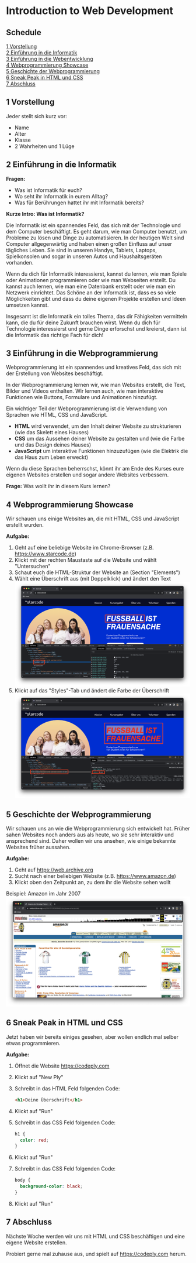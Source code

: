 # Introduction to Web Development

## Schedule

[1 Vorstellung](#1-vorstellung)  
[2 Einführung in die Informatik](#2-einführung-in-die-informatik)  
[3 Einführung in die Webentwicklung](#3-einführung-in-die-webentwicklung)  
[4 Webprogrammierung Showcase](#4-webprogrammierung-showcase)  
[5 Geschichte der Webprogrammierung](#5-geschichte-der-webprogrammierung)  
[6 Sneak Peak in HTML und CSS](#6-sneak-peak-in-html-und-css)  
[7 Abschluss](#7-abschluss)

## 1 Vorstellung

Jeder stellt sich kurz vor:

- Name
- Alter
- Klasse
- 2 Wahrheiten und 1 Lüge

## 2 Einführung in die Informatik

**Fragen:**

- Was ist Informatik für euch?
- Wo seht ihr Informatik in eurem Alltag?
- Was für Berührungen hattet ihr mit Informatik bereits?

**Kurze Intro: Was ist Informatik?**

Die Informatik ist ein spannendes Feld, das sich mit der Technologie und dem Computer beschäftigt. Es geht darum, wie man Computer benutzt, um Probleme zu lösen und Dinge zu automatisieren. In der heutigen Welt sind Computer allgegenwärtig und haben einen großen Einfluss auf unser tägliches Leben. Sie sind in unseren Handys, Tablets, Laptops, Spielkonsolen und sogar in unseren Autos und Haushaltsgeräten vorhanden.

Wenn du dich für Informatik interessierst, kannst du lernen, wie man Spiele oder Animationen programmieren oder wie man Webseiten erstellt. Du kannst auch lernen, wie man eine Datenbank erstellt oder wie man ein Netzwerk einrichtet. Das Schöne an der Informatik ist, dass es so viele Möglichkeiten gibt und dass du deine eigenen Projekte erstellen und Ideen umsetzen kannst.

Insgesamt ist die Informatik ein tolles Thema, das dir Fähigkeiten vermitteln kann, die du für deine Zukunft brauchen wirst. Wenn du dich für Technologie interessierst und gerne Dinge erforschst und kreierst, dann ist die Informatik das richtige Fach für dich!

## 3 Einführung in die Webprogrammierung

Webprogrammierung ist ein spannendes und kreatives Feld, das sich mit der Erstellung von Websites beschäftigt.

In der Webprogrammierung lernen wir, wie man Websites erstellt, die Text, Bilder und Videos enthalten. Wir lernen auch, wie man interaktive Funktionen wie Buttons, Formulare und Animationen hinzufügt.

Ein wichtiger Teil der Webprogrammierung ist die Verwendung von Sprachen wie HTML, CSS und JavaScript.

- **HTML** wird verwendet, um den Inhalt deiner Website zu strukturieren (wie das Skelett eines Hauses)
- **CSS** um das Aussehen deiner Website zu gestalten und (wie die Farbe und das Design deines Hauses)
- **JavaScript** um interaktive Funktionen hinzuzufügen (wie die Elektrik die das Haus zum Leben erweckt)

Wenn du diese Sprachen beherrschst, könnt ihr am Ende des Kurses eure eigenen Websites erstellen und sogar andere Websites verbessern.

**Frage:**
Was wollt ihr in diesem Kurs lernen?

## 4 Webprogrammierung Showcase

Wir schauen uns einige Websites an, die mit HTML, CSS und JavaScript erstellt wurden.

**Aufgabe:**

1. Geht auf eine beliebige Website im Chrome-Browser (z.B. https://www.starcode.de)
2. Klickt mit der rechten Maustaste auf die Website und wählt "Untersuchen"
3. Schaut euch die HTML-Struktur der Website an (Section "Elements")
4. Wählt eine Überschrift aus (mit Doppelklick) und ändert den Text
   ![change heading text](./img/change-heading-text.png)
5. Klickt auf das "Styles"-Tab und ändert die Farbe der Überschrift
   ![change heading color](./img/change-heading-color.png)

## 5 Geschichte der Webprogrammierung

Wir schauen uns an wie die Webprogrammierung sich entwickelt hat. Früher sahen Websites noch anders aus als heute, wo sie sehr interaktiv und ansprechend sind. Daher wollen wir uns ansehen, wie einige bekannte Websites früher aussahen.

**Aufgabe:**

1. Geht auf https://web.archive.org
2. Sucht nach einer beliebigen Website (z.B. https://www.amazon.de)
3. Klickt oben den Zeitpunkt an, zu dem ihr die Website sehen wollt

Beispiel: Amazon im Jahr 2007
![amazon old](./img/amazon-old.png)

## 6 Sneak Peak in HTML und CSS

Jetzt haben wir bereits einiges gesehen, aber wollen endlich mal selber etwas programmieren.

**Aufgabe:**

1. Öffnet die Website https://codeply.com
2. Klickt auf "New Ply"
3. Schreibt in das HTML Feld folgenden Code:

   ```html
   <h1>Deine Überschrift</h1>
   ```

4. Klickt auf "Run"
5. Schreibt in das CSS Feld folgenden Code:

   ```css
   h1 {
     color: red;
   }
   ```

6. Klickt auf "Run"
7. Schreibt in das CSS Feld folgenden Code:

   ```css
   body {
     background-color: black;
   }
   ```

8. Klickt auf "Run"

## 7 Abschluss

Nächste Woche werden wir uns mit HTML und CSS beschäftigen und eine eigene Website erstellen.

Probiert gerne mal zuhause aus, und spielt auf https://codeply.com herum.
